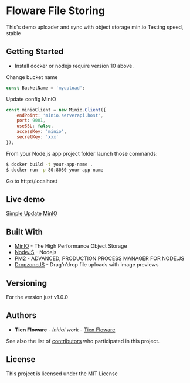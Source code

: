 # Floware File Storing

This's demo uploader and sync with object storage min.io
Testing speed, stable 

## Getting Started

- Install docker or nodejs require version 10 above.

Change bucket name

```javascript
const BucketName = 'myupload';
```

Update config MiniO

```javascript
const minioClient = new Minio.Client({
    endPoint: 'minio.serverapi.host',
    port: 9001,
    useSSL: false,
    accessKey: 'minio',
    secretKey: 'xxx'
});
```
From your Node.js app project folder launch those commands:
```sh
$ docker build -t your-app-name .
$ docker run -p 80:8080 your-app-name
```

Go to http://localhost

## Live demo

[Simple Update](http://minio.serverapi.host/)
[MinIO](http://minio.serverapi.host:9001)


## Built With

* [MinIO](https://min.io/) - The High Performance Object Storage
* [NodeJS](https://nodejs.org/) - Nodejs
* [PM2](https://pm2.keymetrics.io/) - ADVANCED, PRODUCTION PROCESS MANAGER FOR NODE.JS
* [DropzoneJS](https://www.dropzonejs.com/) - Drag’n’drop file uploads with image previews


## Versioning

For the version just v1.0.0

## Authors

* **Tien Floware** - *Initial work* - [Tien Floware](https://github.com/tientp-floware)

See also the list of [contributors](https://github.com/tientp-floware/floware-uploader/graphs/contributors) who participated in this project.

## License

This project is licensed under the MIT License 
